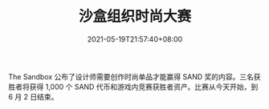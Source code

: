 ﻿---
title: "沙盒组织时尚大赛"
date: 2021-05-19T21:57:40+08:00
lastmod: 2021-05-19T16:45:40+08:00
draft: false
authors: ["Hal"]
description: "The Sandbox 公布了设计师需要创作时尚单品才能赢得 SAND 奖的内容。三名获胜者将获得 1,000 个 SAND 代币和游戏内竞赛获胜者资产。比赛从今天开始，到 6 月 2 日结束。"
featuredImage: "the-sandbox-organizes-fashion-content.png"
tags: ["Virtual World","虚拟世界","Play to Earn"]
categories: ["news"]
news: ["虚拟世界"]
weight: 
lightgallery: true
pinned: false
recommend: false
recommend1: false
---

The Sandbox 公布了设计师需要创作时尚单品才能赢得 SAND 奖的内容。三名获胜者将获得 1,000 个 SAND 代币和游戏内竞赛获胜者资产。比赛从今天开始，到 6 月 2 日结束。

<!--more-->

